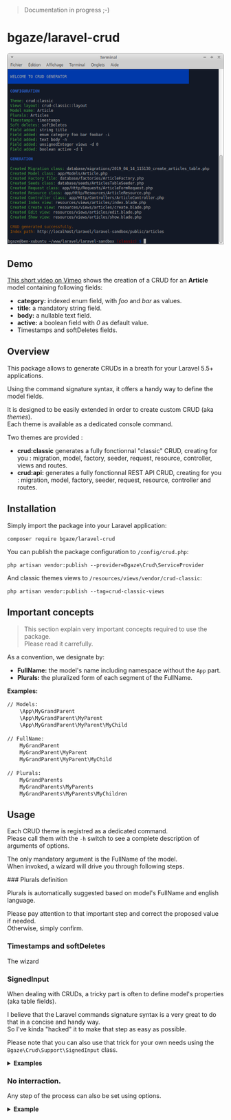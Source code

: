 > Documentation in progress ;-)

# bgaze/laravel-crud

<p align="center">
  <img src="doc/assets/demo.png">
</p>

## Demo

[This short video on Vimeo](https://vimeo.com/330304646) shows the creation of a CRUD for an **Article** model containing following fields:

* **category:** indexed enum field, with _foo_ and _bar_ as values.
* **title:** a mandatory string field.
* **body:** a nullable text field.
* **active:** a boolean field with _0_ as default value.
* Timestamps and softDeletes fields.

## Overview

This package allows to generate CRUDs in a breath for your Laravel 5.5+ applications.

Using the command signature syntax, it offers a handy way to define the model fields.

It is designed to be easily extended in order to create custom CRUD (aka _themes_).  
Each theme is available as a dedicated console command.

Two themes are provided :

* **crud:classic** generates a fully fonctionnal "classic" CRUD, creating for you : migration, model, factory, seeder, request, resource, controller, views and routes.
* **crud:api:** generates a fully fonctionnal REST API CRUD, creating for you : migration, model, factory, seeder, request, resource, controller and routes.

## Installation

Simply import the package into your Laravel application:

```
composer require bgaze/laravel-crud
```

You can publish the package configuration to `/config/crud.php`:

```
php artisan vendor:publish --provider=Bgaze\Crud\ServiceProvider
```

And classic themes views to `/resources/views/vendor/crud-classic`:

```
php artisan vendor:publish --tag=crud-classic-views
```

## Important concepts

> This section explain very important concepts required to use the package.  
> Please read it carrefully.

As a convention, we designate by:

* **FullName:** the model's name including namespace without the `App` part. 
* **Plurals:** the pluralized form of each segment of the FullName.

**Examples:**

```
// Models:
    \App\MyGrandParent  
    \App\MyGrandParent\MyParent  
    \App\MyGrandParent\MyParent\MyChild

// FullName:
    MyGrandParent  
    MyGrandParent\MyParent  
    MyGrandParent\MyParent\MyChild

// Plurals:
    MyGrandParents  
    MyGrandParents\MyParents  
    MyGrandParents\MyParents\MyChildren
```

## Usage

Each CRUD theme is registred as a dedicated command.  
Please call them with the `-h` switch to see a complete description of arguments of options. 

The only mandatory argument is the FullName of the model.  
When invoked, a wizard will drive you through following steps.

### Plurals definition

Plurals is automatically suggested based on model's FullName and english language.

Please pay attention to that important step and correct the proposed value if needed.  
Otherwise, simply confirm.

### Timestamps and softDeletes

The wizard 


### SignedInput

When dealing with CRUDs, a tricky part is often to define model's properties (aka table fields).

I believe that the Laravel commands signature syntax is a very great to do that in a concise and handy way.  
So I've kinda "hacked" it to make that step as easy as possible.

Please note that you can also use that trick for your own needs using the `Bgaze\Crud\Support\SignedInput` class.

<details><summary><b>Examples</b></summary><p>

Adding a _foo_ integer field, nullable and indexed:

```
// Input:
integer foo -n -i

// Result:
$table->integer('foo')->nullable()->index();
```

Adding a _bar_ varchar field, with a length of 100 and a unique constraint:

```
// Input:
string bar 100 -q

// Result:
$table->string('foo', 100)->unique();
```

Adding a _baz_ enum field, with 'user' and 'admin' as values, and 'user' as default value:

```
// Input:
enum baz user admin -d user

// Result:
$table->enum('baz', ['user', 'admin'])->default('user');
```

</p></details> 

### No interraction.

Any step of the process can also be set using options.

<details><summary><b>Example</b></summary><p>

Creating a CRUD without interractions :

```
php artisan crud:classic Article -n \
-c "string title" \
-c "enum category foo bar foobar -i" \
-c "text body -n" \
-c "unsignedInteger views -d 0" \
-c "boolean active -d 1" \
&& php artisan migrate \
&& php artisan db:seed --class=ArticlesTableSeeder 
```

</p></details> 
